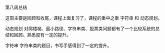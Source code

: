 第八周总结

这周主要是回顾和收尾，课程上面复习了，课程的重中之重 字符串 和 动态规划。

动态规划
对爬楼梯、最小路径、字符串类、股票类问题都有了一个比较系统的总结和回顾。熟悉度有一定的提升。

字符串
字符串类的题目，书写手感得到了一定的提升。